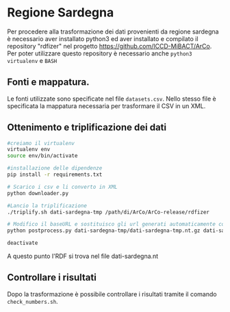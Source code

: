 
# Regione Sardegna

Per procedere alla trasformazione dei dati provenienti da regione sardegna è necessario aver installato python3 ed aver installato e compilato il repository "rdfizer" nel progetto https://github.com/ICCD-MiBACT/ArCo.
Per poter utilizzare questo repository è necessario anche `python3` `virtualenv` e `BASH`

## Fonti e mappatura.

Le fonti utilizzate sono specificate nel file `datasets.csv`. Nello stesso file è specificata la mappatura necessaria per trasformare il CSV in un XML.

## Ottenimento e triplificazione dei dati

```BASH
#creiamo il virtualenv
virtualenv env
source env/bin/activate

#installazione delle dipendenze
pip install -r requirements.txt

# Scarico i csv e li converto in XML
python downloader.py

#Lancio la triplificazione
./triplify.sh dati-sardegna-tmp /path/di/ArCo/ArCo-release/rdfizer

# Modifico il baseURL e sostituisco gli url generati automaticamente con quelli originali
python postprocess.py dati-sardegna-tmp/dati-sardegna-tmp.nt.gz dati-sardegna.nt

deactivate
```

A questo punto l'RDF si trova nel file dati-sardegna.nt

## Controllare i risultati

Dopo la trasformazione è possibile controllare i risultati tramite il comando `check_numbers.sh`.
